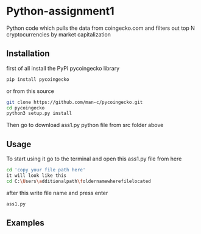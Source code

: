 # Python-assignment1

Python code which pulls the data from coingecko.com and filters out top N cryptocurrencies by market capitalization 

## Installation

first of all install the PyPI pycoingecko library

```bash
pip install pycoingecko
```
or from this source

```bash
git clone https://github.com/man-c/pycoingecko.git
cd pycoingecko
python3 setup.py install
```
Then go to download ass1.py python file from src folder above

## Usage
To start using it go to the terminal and open this ass1.py file from here
```bash
cd 'copy your file path here'
it will look like this
cd C:\Users\additionalpath\foldernamewherefilelocated
```
after this write file name and press enter
```bash
ass1.py
```
## Examples

